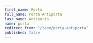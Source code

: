 ```yaml
---
first_name: Porta
full_name: Porta Antiporta
last_name: Antiporta
name: porta
redirect_from: "/team/porta-antiporta"
published: false
---
```


